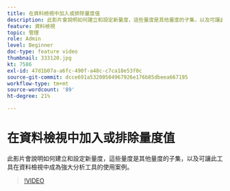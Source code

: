 ```yaml
---
title: 在資料檢視中加入或排除量度值
description: 此影片會說明如何建立和設定新量度，這些量度是其他量度的子集，以及可讓此工具在資料檢視中成為強大分析工具的使用案例。
feature: 資料檢視
topic: 管理
role: Admin
level: Beginner
doc-type: feature video
thumbnail: 333120.jpg
kt: 7586
exl-id: 47d1b07a-a6fc-490f-a48c-c7ca18e53f0c
source-git-commit: dcce691a53200504967926e176b85dbeea667195
workflow-type: tm+mt
source-wordcount: '89'
ht-degree: 21%

---
```


# 在資料檢視中加入或排除量度值

此影片會說明如何建立和設定新量度，這些量度是其他量度的子集，以及可讓此工具在資料檢視中成為強大分析工具的使用案例。

>[!VIDEO](https://video.tv.adobe.com/v/333120/?quality=12&learn=on)
